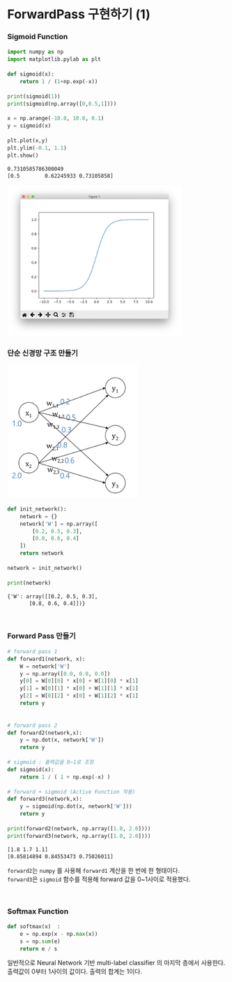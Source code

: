 # ForwardPass 구현하기 (1)


### Sigmoid Function

```python
import numpy as np
import matplotlib.pylab as plt

def sigmoid(x):
    return 1 / (1+np.exp(-x))

print(sigmoid(1))
print(sigmoid(np.array([0,0.5,1])))

x = np.arange(-10.0, 10.0, 0.1)
y = sigmoid(x)

plt.plot(x,y)
plt.ylim(-0.1, 1.1)
plt.show()
```
```profile
0.7310585786300049
[0.5        0.62245933 0.73105858]
```

<img src="./screenshot/04_nn.png" width="400">

<br/>

### 단순 신경망 구조 만들기

<img src="./screenshot/04_nn2.png" width="300">

```python
def init_network():
    network = {}
    network['W'] = np.array([
        [0.2, 0.5, 0.3],
        [0.8, 0.6, 0.4]
    ])
    return network

network = init_network()

print(network)
```
```profile
{'W': array([[0.2, 0.5, 0.3],
       [0.8, 0.6, 0.4]])}
```

<br/>

### Forward Pass 만들기

```python
# forward pass 1
def forward1(network, x):
    W = network['W']
    y = np.array([0.0, 0.0, 0.0])
    y[0] = W[0][0] * x[0] + W[1][0] * x[1]
    y[1] = W[0][1] * x[0] + W[1][1] * x[1]
    y[2] = W[0][2] * x[0] + W[1][2] * x[1]
    return y


# forward pass 2
def forward2(network,x):
    y = np.dot(x, network['W'])
    return y

# sigmoid : 출력값을 0~1로 조정
def sigmoid(x):
    return 1 / ( 1 + np.exp(-x) )

# forward + sigmoid (Active Function 적용)
def forward3(network,x):
    y = sigmoid(np.dot(x, network['W']))
    return y

print(forward2(network, np.array([1.0, 2.0])))
print(forward3(network, np.array([1.0, 2.0])))
```
```
[1.8 1.7 1.1]
[0.85814894 0.84553473 0.75026011]
```

`forward2`는 `numpy` 를 사용해 `forward1` 계산을 한 번에 한 형태이다.   
`forward3`은 `sigmoid` 함수를 적용해 forward 값을 0~1사이로 적용했다.

<br/>

### Softmax Function

```python
def softmax(x)  :
    e = np.exp(x - np.max(x))
    s = np.sum(e)
    return e / s
```

일반적으로 Neural Network 기반 multi-label classifier 의 마지막 층에서 사용한다.   
출력값이 0부터 1사이의 값이다. 출력의 합계는 1이다.
